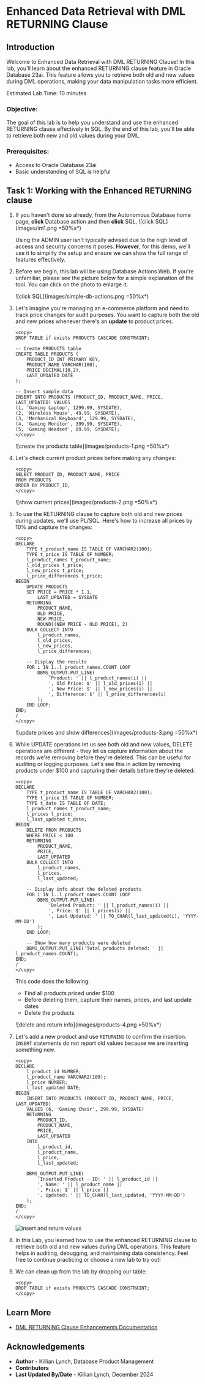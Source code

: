 # Enhanced Data Retrieval with DML RETURNING Clause

## Introduction

Welcome to Enhanced Data Retrieval with DML RETURNING Clause! In this lab, you'll learn about the enhanced RETURNING clause feature in Oracle Database 23ai. This feature allows you to retrieve both old and new values during DML operations, making your data manipulation tasks more efficient.

Estimated Lab Time: 10 minutes

### Objective:
The goal of this lab is to help you understand and use the enhanced RETURNING clause effectively in SQL. By the end of this lab, you'll be able to retrieve both new and old values during your DML.

### Prerequisites:
- Access to Oracle Database 23ai
- Basic understanding of SQL is helpful

## Task 1: Working with the Enhanced RETURNING clause

1. If you haven't done so already, from the Autonomous Database home page, **click** Database action and then **click** SQL.
    ![click SQL](images/im1.png =50%x*)

    Using the ADMIN user isn't typically advised due to the high level of access and security concerns it poses. **However**, for this demo, we'll use it to simplify the setup and ensure we can show the full range of features effectively.

2. Before we begin, this lab will be using Database Actions Web. If you're unfamiliar, please see the picture below for a simple explanation of the tool. You can click on the photo to enlarge it.

    ![click SQL](images/simple-db-actions.png =50%x*)

3. Let's imagine you're managing an e-commerce platform and need to track price changes for audit purposes. You want to capture both the old and new prices whenever there's an **update** to product prices.

    ```
    <copy>
    DROP TABLE if exists PRODUCTS CASCADE CONSTRAINT;
    
    -- Create PRODUCTS table
    CREATE TABLE PRODUCTS (
        PRODUCT_ID INT PRIMARY KEY,
        PRODUCT_NAME VARCHAR(100),
        PRICE DECIMAL(10,2),
        LAST_UPDATED DATE
    );

    -- Insert sample data
    INSERT INTO PRODUCTS (PRODUCT_ID, PRODUCT_NAME, PRICE, LAST_UPDATED) VALUES
    (1, 'Gaming Laptop', 1299.99, SYSDATE),
    (2, 'Wireless Mouse', 49.99, SYSDATE),
    (3, 'Mechanical Keyboard', 129.99, SYSDATE),
    (4, 'Gaming Monitor', 399.99, SYSDATE),
    (5, 'Gaming Headset', 89.99, SYSDATE);
    </copy>
    ```
    ![create the products table](images/products-1.png =50%x*)

4. Let's check current product prices before making any changes:

    ```
    <copy>
    SELECT PRODUCT_ID, PRODUCT_NAME, PRICE
    FROM PRODUCTS
    ORDER BY PRODUCT_ID;
    </copy>
    ```
    ![show current prices](images/products-2.png =50%x*)

5. To use the RETURNING clause to capture both old and new prices during updates, we'll use PL/SQL. Here's how to increase all prices by 10% and capture the changes:

    ```
    <copy>
    DECLARE
        TYPE t_product_name IS TABLE OF VARCHAR2(100);
        TYPE t_price IS TABLE OF NUMBER;
        l_product_names t_product_name;
        l_old_prices t_price;
        l_new_prices t_price;
        l_price_differences t_price;
    BEGIN
        UPDATE PRODUCTS
        SET PRICE = PRICE * 1.1,
            LAST_UPDATED = SYSDATE
        RETURNING 
            PRODUCT_NAME,
            OLD PRICE,
            NEW PRICE,
            ROUND((NEW PRICE - OLD PRICE), 2)
        BULK COLLECT INTO 
            l_product_names,
            l_old_prices,
            l_new_prices,
            l_price_differences;
            
        -- Display the results
        FOR i IN 1..l_product_names.COUNT LOOP
            DBMS_OUTPUT.PUT_LINE(
                'Product: ' || l_product_names(i) ||
                ', Old Price: $' || l_old_prices(i) ||
                ', New Price: $' || l_new_prices(i) ||
                ', Difference: $' || l_price_differences(i)
            );
        END LOOP;
    END;
    /
    </copy>
    ```
    ![update prices and show differences](images/products-3.png =50%x*)

6. While UPDATE operations let us see both old and new values, DELETE operations are different - they let us capture information about the records we're removing before they're deleted. This can be useful for auditing or logging purposes. Let's see this in action by removing products under $100 and capturing their details before they're deleted:

    ```
    <copy>
    DECLARE
        TYPE t_product_name IS TABLE OF VARCHAR2(100);
        TYPE t_price IS TABLE OF NUMBER;
        TYPE t_date IS TABLE OF DATE;
        l_product_names t_product_name;
        l_prices t_price;
        l_last_updated t_date;
    BEGIN
        DELETE FROM PRODUCTS 
        WHERE PRICE < 100
        RETURNING 
            PRODUCT_NAME,
            PRICE,
            LAST_UPDATED
        BULK COLLECT INTO 
            l_product_names,
            l_prices,
            l_last_updated;
            
        -- Display info about the deleted products
        FOR i IN 1..l_product_names.COUNT LOOP
            DBMS_OUTPUT.PUT_LINE(
                'Deleted Product: ' || l_product_names(i) ||
                ', Price: $' || l_prices(i) ||
                ', Last Updated: ' || TO_CHAR(l_last_updated(i), 'YYYY-MM-DD')
            );
        END LOOP;
        
        -- Show how many products were deleted
        DBMS_OUTPUT.PUT_LINE('Total products deleted: ' || l_product_names.COUNT);
    END;
    /
    </copy>
    ```

    This code does the following:
    * Find all products priced under $100
    * Before deleting them, capture their names, prices, and last update dates
    * Delete the products

    ![delete and return info](images/products-4.png =50%x*)

7. Let's add a new product and use `RETURNING` to confirm the insertion. `INSERT` statements do not report old values because we are inserting something new.

    ```
    <copy>
    DECLARE
        l_product_id NUMBER;
        l_product_name VARCHAR2(100);
        l_price NUMBER;
        l_last_updated DATE;
    BEGIN
        INSERT INTO PRODUCTS (PRODUCT_ID, PRODUCT_NAME, PRICE, LAST_UPDATED)
        VALUES (6, 'Gaming Chair', 299.99, SYSDATE)
        RETURNING 
            PRODUCT_ID,
            PRODUCT_NAME,
            PRICE,
            LAST_UPDATED
        INTO
            l_product_id,
            l_product_name,
            l_price,
            l_last_updated;
            
        DBMS_OUTPUT.PUT_LINE(
            'Inserted Product - ID: ' || l_product_id ||
            ', Name: ' || l_product_name ||
            ', Price: $' || l_price ||
            ', Updated: ' || TO_CHAR(l_last_updated, 'YYYY-MM-DD')
        );
    END;
    /
    </copy>
    ```
    ![insert and return values](images/products-5.png " ")

8. In this Lab, you learned how to use the enhanced RETURNING clause to retrieve both old and new values during DML operations. This feature helps in auditing, debugging, and maintaining data consistency. Feel free to continue practicing or choose a new lab to try out!

9. We can clean up from the lab by dropping our table:

    ```
    <copy>
    DROP TABLE if exists PRODUCTS CASCADE CONSTRAINT;
    </copy>
    ```

## Learn More

* [DML RETURNING Clause Enhancements Documentation](https://docs.oracle.com/en/database/oracle/oracle-database/23/sqlrf/UPDATE.html)

## Acknowledgements
* **Author** - Killian Lynch, Database Product Management
* **Contributors**
* **Last Updated By/Date** - Killian Lynch, December 2024
